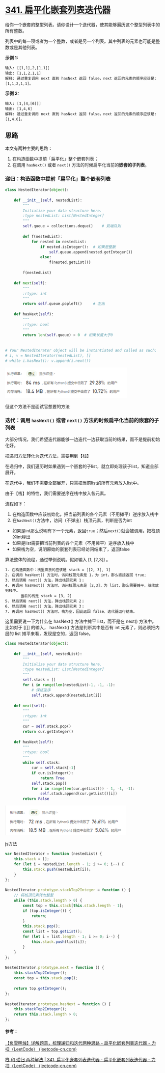 # [341. 扁平化嵌套列表迭代器](https://leetcode-cn.com/problems/flatten-nested-list-iterator/)

给你一个嵌套的整型列表。请你设计一个迭代器，使其能够遍历这个整型列表中的所有整数。

列表中的每一项或者为一个整数，或者是另一个列表。其中列表的元素也可能是整数或是其他列表。

 

**示例 1:**

```
输入: [[1,1],2,[1,1]]
输出: [1,1,2,1,1]
解释: 通过重复调用 next 直到 hasNext 返回 false，next 返回的元素的顺序应该是: [1,1,2,1,1]。
```

**示例 2:**

```
输入: [1,[4,[6]]]
输出: [1,4,6]
解释: 通过重复调用 next 直到 hasNext 返回 false，next 返回的元素的顺序应该是: [1,4,6]。
```

## 思路

本文有两种主要的思路：

1. 在构造函数中提前「扁平化」整个嵌套列表；
2. 在调用 `hasNext()` 或者 `next()` 方法的时候扁平化当前的**嵌套的子列表**。

### 递归：构造函数中提前「扁平化」整个嵌套列表



```python
class NestedIterator(object):

    def __init__(self, nestedList):
        """
        Initialize your data structure here.
        :type nestedList: List[NestedInteger]
        """
        self.queue = collections.deque()    # 双端队列

        def f(nestedList):
            for nested in nestedList:
                if nested.isInteger():  # 如果是整数
                    self.queue.append(nested.getInteger())
                else:
                    f(nested.getList())

        f(nestedList)

    def next(self):
        """
        :rtype: int
        """
        return self.queue.popleft()     # 左出

    def hasNext(self):
        """
        :rtype: bool
        """
        return len(self.queue) > 0  # 如果长度大于0
         

# Your NestedIterator object will be instantiated and called as such:
# i, v = NestedIterator(nestedList), []
# while i.hasNext(): v.append(i.next())
```

![image-20210323215823976](../img/image-20210323215823976.png)

但这个方法不是面试官想要的方法

### 迭代：调用 `hasNext()` 或者 `next()` 方法的时候扁平化当前的嵌套的子列表

大部分情况，我们希望迭代器能够一边迭代一边获取当前的结果，而不是提前初始化好。

把递归方法转化为迭代方法，需要用到【栈】

在递归中，我们遍历时如果遇到一个嵌套的子list，就立即处理该子list，知道全部展开。

在迭代中，我们不需要全部展开，只需把当前list的所有元素放入list中。

由于【栈】的特性，我们需要逆序在栈中放入各元素。

流程如下：

1. 在构造函数中应该初始化，把当前列表的各个元素（不用摊平）逆序放入栈中
2. 在`hasNext()`方法中，访问（不弹出）栈顶元素，判断是否为int

- 如果是int那么说明有下一个元素，返回`true`；然后`next()`就会被调用，把栈顶的int弹出
- 如果是list需要把当前列表的各个元素（不用摊平）逆序放入栈中
- 如果栈为空，说明原始的嵌套列表已经访问结束了，返回false

算法整体的流程，通过举例说明。假如输入 [1, [2,3]] 。

```
1. 在构造函数中：栈里面放的应该是 stack = [[2, 3], 1]
2. 在调用 hasNext() 方法时，访问栈顶元素是 1，为 int，那么直接返回 true;
3. 然后调用 next() 方法，弹出栈顶元素 1；
4. 再调用 hasNext() 方法时，访问栈顶元素是 [2,3]，为 list，那么需要摊平，继续放到栈中。
       当前的栈是 stack = [3, 2]
5. 然后调用 next() 方法，弹出栈顶元素 2；
6. 然后调用 next() 方法，弹出栈顶元素 3；
7. 再调用 hasNext() 方法时，栈为空，因此返回 false，迭代器运行结束。
```


这里需要说一下为什么在 hasNext() 方法中摊平 list，而不是在 next() 方法中。比如对于 [[]] 的输入， hasNext()  方法是判断其中是否有 int 元素了，则必须把内层的 list 摊平来看，发现是空的，返回 false。

```python
class NestedIterator(object):

    def __init__(self, nestedList):
        """
        Initialize your data structure here.
        :type nestedList: List[NestedInteger]
        """
        self.stack = []
        for i in range(len(nestedList)-1, -1, -1):
            # 保证逆序
            self.stack.append(nestedList[i])

    def next(self):
        """
        :rtype: int
        """
        cur = self.stack.pop()
        return cur.getInteger()

    def hasNext(self):
        """
        :rtype: bool
        """
        while self.stack:
            cur = self.stack[-1]
            if cur.isInteger():
                return True
            self.stack.pop()
            for i in range(len(cur.getList()) - 1, -1, -1):
                self.stack.append(cur.getList()[i])
        return False
```

![image-20210324090505203](../img/image-20210324090505203.png)

js方法

```javascript
var NestedIterator = function (nestedList) {
    this.stack = [];
    for (let i = nestedList.length - 1; i >= 0; i--) {
        this.stack.push(nestedList[i]);
    }
};

NestedIterator.prototype.stackTop2Integer = function () {
    // 将栈顶元素转为整型
    while (this.stack.length > 0) {
        const top = this.stack[this.stack.length - 1];
        if (top.isInteger()) {
            return;
        }
        this.stack.pop();
        const list = top.getList();
        for (let i = list.length - 1; i >= 0; i--) {
            this.stack.push(list[i]);
        }
    }
};

NestedIterator.prototype.next = function () {
    this.stackTop2Integer();
    const top = this.stack.pop();

    return top.getInteger();
};

NestedIterator.prototype.hasNext = function () {
    this.stackTop2Integer();
    return this.stack.length > 0;
};
```



#### 参考：

[【负雪明烛】详解题意，梳理递归和迭代两种思路 - 扁平化嵌套列表迭代器 - 力扣（LeetCode） (leetcode-cn.com)](https://leetcode-cn.com/problems/flatten-nested-list-iterator/solution/fu-xue-ming-zhu-xiang-jie-ti-yi-shu-li-d-n4qa/)

[栈 和 递归 两种解法 | 341. 扁平化嵌套列表迭代器 - 扁平化嵌套列表迭代器 - 力扣（LeetCode） (leetcode-cn.com)](https://leetcode-cn.com/problems/flatten-nested-list-iterator/solution/zhan-he-di-gui-liang-chong-jie-fa-341-bi-lunq/)